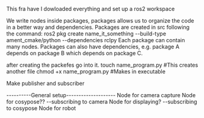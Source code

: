 This fra have I dowloaded everything and set up a ros2 workspace

We write nodes inside packages, packages allows us to organize the code in a better way and dependencies.
Packages are created in src following the command:
ros2 pkg create name_it_something --build-type ament_cmake/python --dependencies rclpy
Each package can contain many nodes.
Packages can also have dependencies, e.g. package A depends on package B which depends on package C.

after creating the packefes go into it.
touch name_program.py  #This creates another file
chmod +x name_program.py #Makes in executable 
 
Make publisher and subscriber

----------General setup--------------------
Node for camera capture
Node for cosypose?? --subscribing to camera
Node for displaying? --subscribing to cosypose
Node for robot

